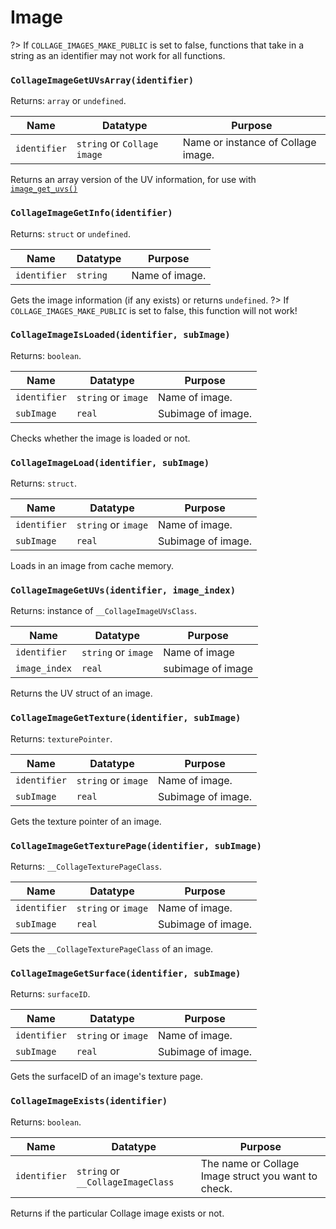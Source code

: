 # Image

?> If `COLLAGE_IMAGES_MAKE_PUBLIC` is set to false, functions that take in a string as an identifier may not work for all functions.

### `CollageImageGetUVsArray(identifier)`

Returns: `array` or `undefined`.

|Name|Datatype|Purpose|
|---|---|---|
|`identifier`|`string` or `Collage image`|Name or instance of Collage image.|

Returns an array version of the UV information, for use with [`image_get_uvs()`](compatibility.md#image_get_uvssprite_indeximage-image_index)

### `CollageImageGetInfo(identifier)`

Returns: `struct` or `undefined`.

|Name|Datatype|Purpose|
|---|---|---|
|`identifier`|`string`|Name of image.|

Gets the image information (if any exists) or returns `undefined`.
?> If `COLLAGE_IMAGES_MAKE_PUBLIC` is set to false, this function will not work!

### `CollageImageIsLoaded(identifier, subImage)`

Returns: `boolean`.

|Name|Datatype|Purpose|
|---|---|---|
|`identifier`|`string` or `image`|Name of image.|
|`subImage`|`real`|Subimage of image.|

Checks whether the image is loaded or not.

### `CollageImageLoad(identifier, subImage)`

Returns: `struct`.

|Name|Datatype|Purpose|
|---|---|---|
|`identifier`|`string` or `image`|Name of image.|
|`subImage`|`real`|Subimage of image.|

Loads in an image from cache memory.

### `CollageImageGetUVs(identifier, image_index)`

Returns: instance of `__CollageImageUVsClass`.

|Name|Datatype|Purpose|
|---|---|---|
|`identifier`|`string` or `image`|Name of image|
|`image_index`|`real`|subimage of image|

Returns the UV struct of an image.

### `CollageImageGetTexture(identifier, subImage)`

Returns: `texturePointer`.

|Name|Datatype|Purpose|
|---|---|---|
|`identifier`|`string` or `image`|Name of image.|
|`subImage`|`real`|Subimage of image.|

Gets the texture pointer of an image.

### `CollageImageGetTexturePage(identifier, subImage)`

Returns: `__CollageTexturePageClass`.

|Name|Datatype|Purpose|
|---|---|---|
|`identifier`|`string` or `image`|Name of image.|
|`subImage`|`real`|Subimage of image.|

Gets the `__CollageTexturePageClass` of an image.

### `CollageImageGetSurface(identifier, subImage)`

Returns: `surfaceID`.

|Name|Datatype|Purpose|
|---|---|---|
|`identifier`|`string` or `image`|Name of image.|
|`subImage`|`real`|Subimage of image.|

Gets the surfaceID of an image's texture page.

### `CollageImageExists(identifier)`

Returns: `boolean`.

|Name|Datatype|Purpose|
|---|---|---|
|`identifier`|`string` or `__CollageImageClass`|The name or Collage Image struct you want to check.|

Returns if the particular Collage image exists or not.